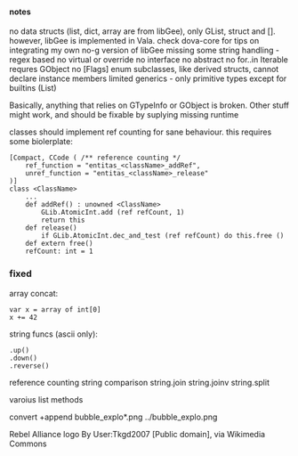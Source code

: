 #### notes
no data structs (list, dict, array are from libGee), only GList, struct and [].
however, libGee is implemented in Vala. check dova-core for tips on integrating my own no-g version of libGee
missing some string handling - regex based
no virtual or override
no interface
no abstract
no for..in Iterable requres GObject
no [Flags] enum
subclasses, like derived structs, cannot declare instance members
limited generics - only primitive types except for builtins (List)

Basically, anything that relies on GTypeInfo or GObject is broken. 
Other stuff might work, and should be fixable by suplying missing runtime 

classes should implement ref counting for sane behaviour.
this requires some biolerplate:

	[Compact, CCode ( /** reference counting */
		ref_function = "entitas_<className>_addRef", 
		unref_function = "entitas_<className>_release"
	)]
	class <ClassName>
        ...
		def addRef() : unowned <ClassName>
			GLib.AtomicInt.add (ref refCount, 1)
			return this
		def release() 
			if GLib.AtomicInt.dec_and_test (ref refCount) do this.free ()
		def extern free()
		refCount: int = 1

### fixed

array concat:

    var x = array of int[0]
    x += 42

string funcs (ascii only):

    .up()
    .down()
    .reverse()

reference counting
string comparison
string.join
string.joinv
string.split

varoius list methods

convert +append bubble_explo*.png ../bubble_explo.png



Rebel Alliance logo By User:Tkgd2007 [Public domain], via Wikimedia Commons